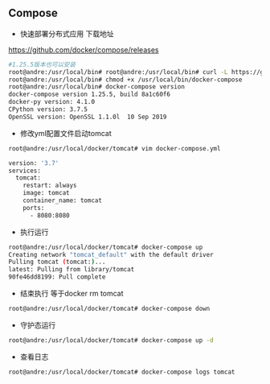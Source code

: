 ## Compose

+ 快速部署分布式应用 下载地址

<https://github.com/docker/compose/releases>

```bash
#1.25.5版本也可以安装
root@andre:/usr/local/bin# root@andre:/usr/local/bin# curl -L https://github.com/docker/compose/releases/download/1.25.5/docker-compose-`uname -s`-`uname -m` -o /usr/local/bin/docker-compose  
root@andre:/usr/local/bin# chmod +x /usr/local/bin/docker-compose
root@andre:/usr/local/bin# docker-compose version
docker-compose version 1.25.5, build 8a1c60f6
docker-py version: 4.1.0
CPython version: 3.7.5
OpenSSL version: OpenSSL 1.1.0l  10 Sep 2019
```

+ 修改yml配置文件启动tomcat

```bash
root@andre:/usr/local/docker/tomcat# vim docker-compose.yml 

version: '3.7'
services:
  tomcat:
    restart: always
    image: tomcat
    container_name: tomcat
    ports:
      - 8080:8080
```

+ 执行运行 

```bash
root@andre:/usr/local/docker/tomcat# docker-compose up
Creating network "tomcat_default" with the default driver
Pulling tomcat (tomcat:)...
latest: Pulling from library/tomcat
90fe46dd8199: Pull complete
```

+ 结束执行  等于docker rm tomcat

```bash
root@andre:/usr/local/docker/tomcat# docker-compose down
```

+ 守护态运行 

```bash
root@andre:/usr/local/docker/tomcat# docker-compose up -d
```

+ 查看日志 

```bash
root@andre:/usr/local/docker/tomcat# docker-compose logs tomcat
```

